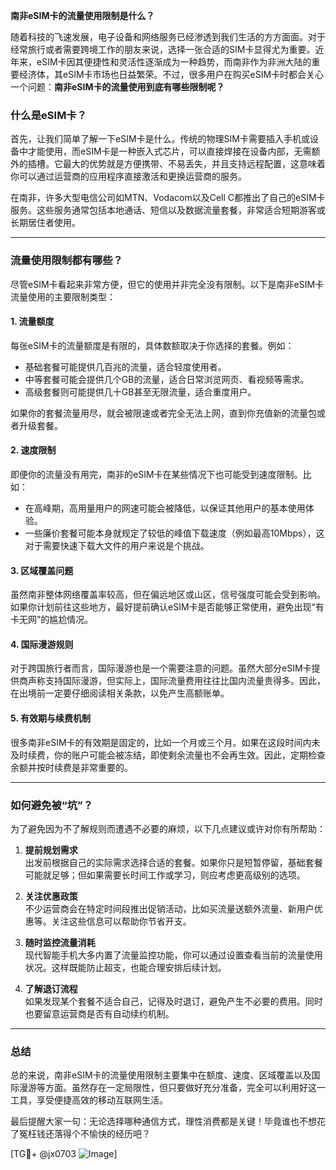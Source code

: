 **南非eSIM卡的流量使用限制是什么？**

随着科技的飞速发展，电子设备和网络服务已经渗透到我们生活的方方面面。对于经常旅行或者需要跨境工作的朋友来说，选择一张合适的SIM卡显得尤为重要。近年来，eSIM卡因其便捷性和灵活性逐渐成为一种趋势，而南非作为非洲大陆的重要经济体，其eSIM卡市场也日益繁荣。不过，很多用户在购买eSIM卡时都会关心一个问题：**南非eSIM卡的流量使用到底有哪些限制呢？**

### 什么是eSIM卡？

首先，让我们简单了解一下eSIM卡是什么。传统的物理SIM卡需要插入手机或设备中才能使用，而eSIM卡是一种嵌入式芯片，可以直接焊接在设备内部，无需额外的插槽。它最大的优势就是方便携带、不易丢失，并且支持远程配置，这意味着你可以通过运营商的应用程序直接激活和更换运营商的服务。

在南非，许多大型电信公司如MTN、Vodacom以及Cell C都推出了自己的eSIM卡服务。这些服务通常包括本地通话、短信以及数据流量套餐，非常适合短期游客或长期居住者使用。

---

### 流量使用限制都有哪些？

尽管eSIM卡看起来非常方便，但它的使用并非完全没有限制。以下是南非eSIM卡流量使用的主要限制类型：

#### 1. **流量额度**
   每张eSIM卡的流量额度是有限的，具体数额取决于你选择的套餐。例如：
   - 基础套餐可能提供几百兆的流量，适合轻度使用者。
   - 中等套餐可能会提供几个GB的流量，适合日常浏览网页、看视频等需求。
   - 高级套餐则可能提供几十GB甚至无限流量，适合重度用户。

   如果你的套餐流量用尽，就会被限速或者完全无法上网，直到你充值新的流量包或者升级套餐。

#### 2. **速度限制**
   即便你的流量没有用完，南非的eSIM卡在某些情况下也可能受到速度限制。比如：
   - 在高峰期，高用量用户的网速可能会被降低，以保证其他用户的基本使用体验。
   - 一些廉价套餐可能本身就规定了较低的峰值下载速度（例如最高10Mbps），这对于需要快速下载大文件的用户来说是个挑战。

#### 3. **区域覆盖问题**
   虽然南非整体网络覆盖率较高，但在偏远地区或山区，信号强度可能会受到影响。如果你计划前往这些地方，最好提前确认eSIM卡是否能够正常使用，避免出现“有卡无网”的尴尬情况。

#### 4. **国际漫游规则**
   对于跨国旅行者而言，国际漫游也是一个需要注意的问题。虽然大部分eSIM卡提供商声称支持国际漫游，但实际上，国际流量费用往往比国内流量贵得多。因此，在出境前一定要仔细阅读相关条款，以免产生高额账单。

#### 5. **有效期与续费机制**
   很多南非eSIM卡的有效期是固定的，比如一个月或三个月。如果在这段时间内未及时续费，你的账户可能会被冻结，即使剩余流量也不会再生效。因此，定期检查余额并按时续费是非常重要的。

---

### 如何避免被“坑”？

为了避免因为不了解规则而遭遇不必要的麻烦，以下几点建议或许对你有所帮助：

1. **提前规划需求**  
   出发前根据自己的实际需求选择合适的套餐。如果你只是短暂停留，基础套餐可能就足够；但如果需要长时间工作或学习，则应考虑更高级别的选项。

2. **关注优惠政策**  
   不少运营商会在特定时间段推出促销活动，比如买流量送额外流量、新用户优惠等。关注这些信息可以帮助你节省开支。

3. **随时监控流量消耗**  
   现代智能手机大多内置了流量监控功能，你可以通过设置查看当前的流量使用状况。这样既能防止超支，也能合理安排后续计划。

4. **了解退订流程**  
   如果发现某个套餐不适合自己，记得及时退订，避免产生不必要的费用。同时也要留意运营商是否有自动续约机制。

---

### 总结

总的来说，南非eSIM卡的流量使用限制主要集中在额度、速度、区域覆盖以及国际漫游等方面。虽然存在一定局限性，但只要做好充分准备，完全可以利用好这一工具，享受便捷高效的移动互联网生活。

最后提醒大家一句：无论选择哪种通信方式，理性消费都是关键！毕竟谁也不想花了冤枉钱还落得个不愉快的经历吧？

[TG💪+ @jx0703 ![Image](https://github.com/user-attachments/assets/dbca1d08-cadb-493c-b0ec-ad6f7a83f270)]